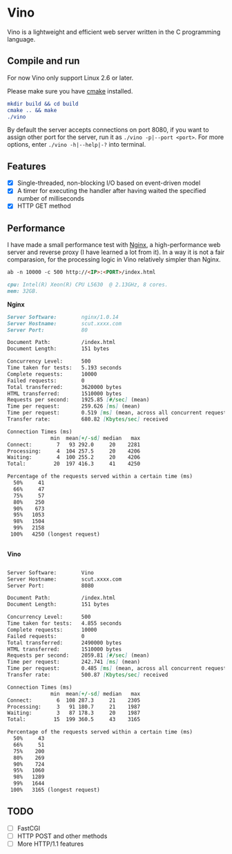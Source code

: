 # Vino

Vino is a lightweight and efficient web server written in the C programming language.

## Compile and run

For now Vino only support Linux 2.6 or later.

Please make sure you have [cmake](https://cmake.org) installed.

```cmake
mkdir build && cd build
cmake .. && make
./vino
```

By default the server accepts connections on port 8080, if you want to assign other port for the server, run it as `./vino -p|--port <port>`. For more options,  enter `./vino -h|--help|-?` into terminal.

## Features

- [x] Single-threaded, non-blocking I/O based on event-driven model
- [x] A timer for executing the handler after having waited the specified number of milliseconds
- [x] HTTP GET method

## Performance 

I have made a small performance test with [Nginx](https://nginx.org/en/), a high-performance web server and reverse proxy (I have learned a lot from it). In a way it is not a fair comparasion, for the processing logic in Vino relatively simpler than Nginx.

```markdown
ab -n 10000 -c 500 http://<IP>:<PORT>/index.html
```

```markdown
cpu: Intel(R) Xeon(R) CPU L5630  @ 2.13GHz, 8 cores.
mem: 32GB.
```

**Nginx**

```markdown
Server Software:        nginx/1.0.14
Server Hostname:        scut.xxxx.com
Server Port:            80

Document Path:          /index.html
Document Length:        151 bytes

Concurrency Level:      500
Time taken for tests:   5.193 seconds
Complete requests:      10000
Failed requests:        0
Total transferred:      3620000 bytes
HTML transferred:       1510000 bytes
Requests per second:    1925.85 [#/sec] (mean)
Time per request:       259.626 [ms] (mean)
Time per request:       0.519 [ms] (mean, across all concurrent requests)
Transfer rate:          680.82 [Kbytes/sec] received

Connection Times (ms)
              min  mean[+/-sd] median   max
Connect:        7   93 292.0     20    2281
Processing:     4  104 257.5     20    4206
Waiting:        4  100 255.2     20    4206
Total:         20  197 416.3     41    4250

Percentage of the requests served within a certain time (ms)
  50%     41
  66%     47
  75%     57
  80%    250
  90%    673
  95%   1053
  98%   1504
  99%   2158
 100%   4250 (longest request)
 
```

**Vino**

```markdown

Server Software:        Vino
Server Hostname:        scut.xxxx.com
Server Port:            8080

Document Path:          /index.html
Document Length:        151 bytes

Concurrency Level:      500
Time taken for tests:   4.855 seconds
Complete requests:      10000
Failed requests:        0
Total transferred:      2490000 bytes
HTML transferred:       1510000 bytes
Requests per second:    2059.81 [#/sec] (mean)
Time per request:       242.741 [ms] (mean)
Time per request:       0.485 [ms] (mean, across all concurrent requests)
Transfer rate:          500.87 [Kbytes/sec] received

Connection Times (ms)
              min  mean[+/-sd] median   max
Connect:        6  108 287.3     21    2305
Processing:     3   91 180.7     21    1987
Waiting:        3   87 178.3     20    1987
Total:         15  199 360.5     43    3165

Percentage of the requests served within a certain time (ms)
  50%     43
  66%     51
  75%    200
  80%    269
  90%    724
  95%   1060
  98%   1289
  99%   1644
 100%   3165 (longest request)

```
## TODO

- [ ] FastCGI
- [ ] HTTP POST and other methods
- [ ] More HTTP/1.1 features
